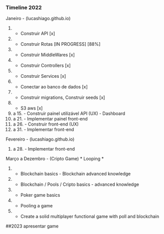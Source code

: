 ### Timeline 2022

Janeiro - (lucashiago.github.io)
01. - Construir API  [x]
02. - Construir Rotas [IN PROGRESS] [88%]
03. - Construir MiddleWares [x]
04. - Construir Controllers [x]
05. - Construir Services [x]
06. - Conectar ao banco de dados [x]
07. - Construir migrations, Construir seeds [x]
08. - S3 aws [x]
09. a 15. - Construir painel utilizável API (UX) - Dashboard
16. a 21. - Implementar painel front-end
22. a 26. - Construir front-end (UX)
26. a 31. - Implementar front-end

Fevereiro - (lucashiago.github.io)
01. a 28. - Implementar front-end

Março a Dezembro - (Cripto Game) * Looping *
01. - Blockchain basics - Blockchain advanced knowledge
02. - Blockchain / Pools / Cripto basics - advanced knowledge
03. - Poker game basics
04. - Pooling a game
05. - Create a solid multiplayer functional game with poll and blockchain

##2023 apresentar game 
